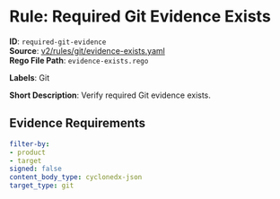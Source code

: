 # Rule: Required Git Evidence Exists

**ID**: `required-git-evidence`  
**Source**: [v2/rules/git/evidence-exists.yaml](https://github.com/scribe-public/sample-policies/v2/rules/git/evidence-exists.yaml)  
**Rego File Path**: `evidence-exists.rego`  

**Labels**: Git

**Short Description**: Verify required Git evidence exists.

## Evidence Requirements

```yaml
filter-by:
- product
- target
signed: false
content_body_type: cyclonedx-json
target_type: git
```
